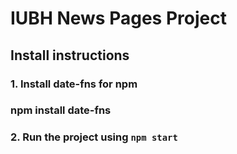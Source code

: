 # IUBH News Pages Project 

## Install instructions

### 1. Install date-fns for npm

### npm install date-fns

### 2. Run the project using `npm start`

